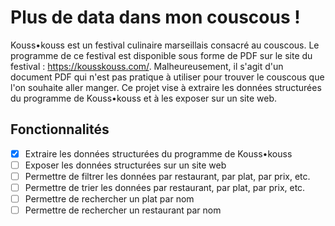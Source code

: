 # Plus de data dans mon couscous !

Kouss•kouss est un festival culinaire marseillais consacré au couscous. 
Le programme de ce festival est disponible sous forme de PDF sur le site du festival : https://kousskouss.com/. Malheureusement, il s'agit d'un document PDF qui n'est pas pratique à utiliser pour trouver le couscous que l'on souhaite aller manger.
Ce projet vise à extraire les données structurées du programme de Kouss•kouss et à les exposer sur un site web.

## Fonctionnalités

- [X] Extraire les données structurées du programme de Kouss•kouss
- [ ] Exposer les données structurées sur un site web
- [ ] Permettre de filtrer les données par restaurant, par plat, par prix, etc.
- [ ] Permettre de trier les données par restaurant, par plat, par prix, etc.
- [ ] Permettre de rechercher un plat par nom
- [ ] Permettre de rechercher un restaurant par nom